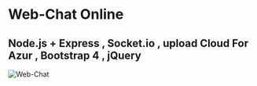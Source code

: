 # Web-Chat Online
 Node.js + Express , Socket.io , upload Cloud For Azur , Bootstrap 4 , jQuery 
 -----------------------------------------------------------------------------------------------------------------------------------------
![Web-Chat](https://user-images.githubusercontent.com/55133909/69814677-62c99e80-11fd-11ea-93d8-3743b3bb8e06.png)
